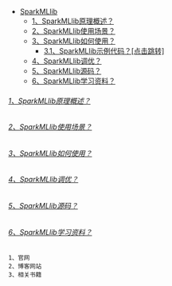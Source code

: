 
* [SparkMLlib]()
    - [1、SparkMLlib原理概述？]()
    - [2、SparkMLlib使用场景？]()
    - [3、SparkMLlib如何使用？]()
        - [3.1、SparkMLlib示例代码？[点击跳转]](src/main/scala/com/libin)
    - [4、SparkMLlib调优？]()
    - [5、SparkMLlib源码？]()
    - [6、SparkMLlib学习资料？]()

###### [1、SparkMLlib原理概述？]()

###### [2、SparkMLlib使用场景？]()

###### [3、SparkMLlib如何使用？]()

###### [4、SparkMLlib调优？]()

###### [5、SparkMLlib源码？]()

###### [6、SparkMLlib学习资料？]()
    1、官网
    2、博客网站
    3、相关书籍
